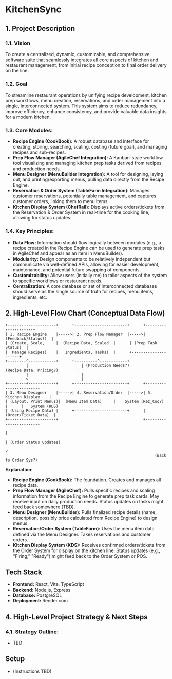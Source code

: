 # KitchenSync

## 1. Project Description

### 1.1. Vision
To create a centralized, dynamic, customizable, and comprehensive software suite that seamlessly integrates all core aspects of kitchen and restaurant management, from initial recipe conception to final order delivery on the line.

### 1.2. Goal
To streamline restaurant operations by unifying recipe development, kitchen prep workflows, menu creation, reservations, and order management into a single, interconnected system. This system aims to reduce redundancy, improve efficiency, enhance consistency, and provide valuable data insights for a modern kitchen.

### 1.3. Core Modules:

*   **Recipe Engine (CookBook):** A robust database and interface for creating, storing, searching, scaling, costing (future goal), and managing recipes and sub-recipes.
*   **Prep Flow Manager (AgileChef Integration):** A Kanban-style workflow tool visualizing and managing kitchen prep tasks derived from recipes and production needs.
*   **Menu Designer (MenuBuilder Integration):** A tool for designing, laying out, and printing/exporting menus, pulling data directly from the Recipe Engine.
*   **Reservation & Order System (TableFarm Integration):** Manages customer reservations, potentially table management, and captures customer orders, linking them to menu items.
*   **Kitchen Display System (ChefRail):** Displays active orders/tickets from the Reservation & Order System in real-time for the cooking line, allowing for status updates.

### 1.4. Key Principles:

*   **Data Flow:** Information should flow logically between modules (e.g., a recipe created in the Recipe Engine can be used to generate prep tasks in AgileChef and appear as an item in MenuBuilder).
*   **Modularity:** Design components to be relatively independent but communicate via well-defined APIs, allowing for easier development, maintenance, and potential future swapping of components.
*   **Customizability:** Allow users (initially me) to tailor aspects of the system to specific workflows or restaurant needs.
*   **Centralization:** A core database or set of interconnected databases should serve as the single source of truth for recipes, menu items, ingredients, etc.

## 2. High-Level Flow Chart (Conceptual Data Flow)

```
+---------------------+      +-----------------------+      +---------------------+ 
| 1. Recipe Engine    |----->| 2. Prep Flow Manager  |----->| (Feedback/Status?)  |
| (Create, Scale,     |  (Recipe Data, Scaled  |      | (Prep Task Status)  |
|  Manage Recipes)    |   Ingredients, Tasks)  |      +---------------------+
+--------^------------+      +----------^------------+
         |                       | (Production Needs?) 
(Recipe Data, Pricing?)        |
         |                       |
         v                       |
+--------+------------+      +-----------------------+      +-----------------------+
| 3. Menu Designer    |----->| 4. Reservation/Order  |----->| 5. Kitchen Display    |
| (Layout, Print Menus)|  (Menu Item Data)     |    System (Rez_Coq?)   |      |   System (KDS)        |
| (Using Recipe Data) |      +-----------------------+      |  (Order/Ticket Data)  |
+---------------------+                                     +----------+------------+
                                                                       |
                                                                       | (Order Status Updates)
                                                                       v
                                                                 (Back to Order Sys?)
```

**Explanation:**

*   **Recipe Engine (CookBook):** The foundation. Creates and manages all recipe data.
*   **Prep Flow Manager (AgileChef):** Pulls specific recipes and scaling information from the Recipe Engine to generate prep task cards. May receive input on daily production needs. Status updates on tasks might feed back somewhere (TBD).
*   **Menu Designer (MenuBuilder):** Pulls finalized recipe details (name, description, possibly price calculated from Recipe Engine) to design menus.
*   **Reservation/Order System (TableFarm):** Uses the menu item data defined via the Menu Designer. Takes reservations and customer orders.
*   **Kitchen Display System (KDS):** Receives confirmed orders/tickets from the Order System for display on the kitchen line. Status updates (e.g., "Firing," "Ready") might feed back to the Order System or POS.

## Tech Stack

*   **Frontend:** React, Vite, TypeScript
*   **Backend:** Node.js, Express
*   **Database:** PostgreSQL
*   **Deployment:** Render.com

## 4. High-Level Project Strategy & Next Steps

### 4.1. Strategy Outline:

*   TBD

## Setup

*   (Instructions TBD) 